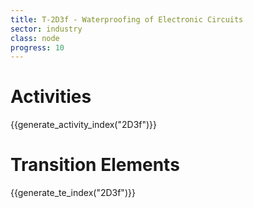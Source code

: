 ```yaml
---
title: T-2D3f - Waterproofing of Electronic Circuits
sector: industry
class: node
progress: 10
---
```


# Activities

{{generate_activity_index("2D3f")}}

# Transition Elements

{{generate_te_index("2D3f")}}



